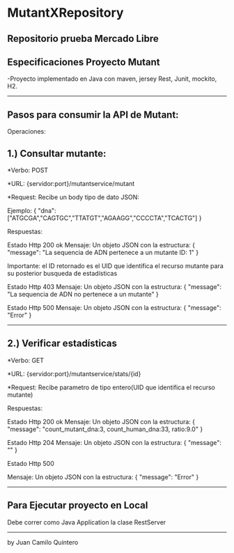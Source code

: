 # MutantXRepository
Repositorio prueba Mercado Libre
------------------------------------------------------------------------------------------------------------------------
Especificaciones Proyecto Mutant
------------------------------------------------------------------------------
-Proyecto implementado en Java con maven, jersey Rest, Junit, mockito, H2.

------------------------------------------------------------------------------
Pasos para consumir la API de Mutant:
------------------------------------------------------------------------------------------------------------------------
Operaciones:

1.) Consultar mutante:
------------------------------------------------------------------------------------------------------------------------
*Verbo: POST

*URL: {servidor:port}/mutantservice/mutant

*Request: Recibe un body tipo de dato JSON:

Ejemplo: 
		{
		"dna":["ATGCGA","CAGTGC","TTATGT","AGAAGG","CCCCTA","TCACTG"]
		}

Respuestas:

Estado Http 200 ok
Mensaje: 
Un objeto JSON con la estructura:
{
    "message": "La sequencia de ADN pertenece a un mutante  ID:  1"
}

Importante: el ID retornado es el UID que identifica el recurso mutante para su posterior busqueda de estadísticas


Estado Http 403
Mensaje:
Un objeto JSON con la estructura:
{
    "message": "La sequencia de ADN no pertenece a un mutante"
}

Estado Http 500
Mensaje:
Un objeto JSON con la estructura:
{
    "message": "Error"
}

-------------------------------------------------------------------------------------------------------------------------
2.) Verificar estadísticas
------------------------------------------------------------------------------------------------------------------------- 
*Verbo: GET

*URL: {servidor:port}/mutantservice/stats/{id}

*Request: Recibe parametro de tipo entero(UID que identifica el recurso mutante)

Respuestas:

Estado Http 200 ok
Mensaje: 
Un objeto JSON con la estructura:
{
  "message": "count_mutant_dna:3, count_human_dna:33, ratio:9.0"
}


Estado Http 204
Mensaje:
Un objeto JSON con la estructura:
{
    "message": ""
}

Estado Http 500

Mensaje:
Un objeto JSON con la estructura:
{
    "message": "Error"
}

-----------------------------------------------------------------------------------------------------------------------------
Para Ejecutar proyecto en Local
------------------------------------------------------------------------------------------------------------------------------
Debe correr como Java Application la clase RestServer

------------------------------------------------------------------------------------------------------------------------------
by Juan Camilo Quintero 